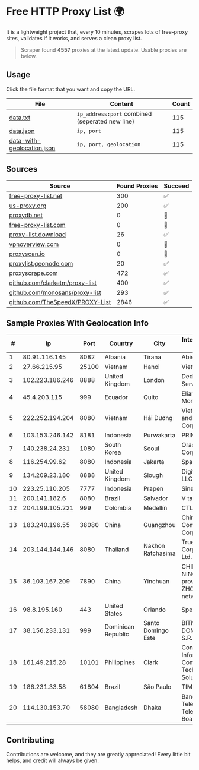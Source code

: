 
# Free HTTP Proxy List 🌍

It is a lightweight project that, every 10 minutes, scrapes lots of free-proxy sites, validates if it works, and serves a clean proxy list.


> Scraper found **4557** proxies at the latest update. Usable proxies are below.

## Usage

Click the file format that you want and copy the URL.


|File|Content|Count|
|----|-------|-----|
|[data.txt](https://raw.githubusercontent.com/themiralay/Proxy-List-World/master/data.txt)|`ip_address:port` combined (seperated new line)|115|
|[data.json](https://raw.githubusercontent.com/themiralay/Proxy-List-World/master/data.json)|`ip, port`|115|
|[data-with-geolocation.json](https://raw.githubusercontent.com/themiralay/Proxy-List-World/master/data-with-geolocation.json)|`ip, port, geolocation`|115|

## Sources

|Source|Found Proxies|Succeed|
|------|-------------|-------|
|[free-proxy-list.net](https://free-proxy-list.net)|300|✅|
|[us-proxy.org](https://www.us-proxy.org)|200|✅|
|[proxydb.net](http://proxydb.net)|0|🚫|
|[free-proxy-list.com](https://free-proxy-list.com/?page=&port=&type%5B%5D=http&type%5B%5D=https&up_time=0&search=Search)|0|🚫|
|[proxy-list.download](https://www.proxy-list.download/HTTP)|26|✅|
|[vpnoverview.com](https://vpnoverview.com/privacy/anonymous-browsing/free-proxy-servers)|0|🚫|
|[proxyscan.io](https://www.proxyscan.io)|0|🚫|
|[proxylist.geonode.com](https://proxylist.geonode.com/api/proxy-list?limit=300&page=1&sort_by=lastChecked&sort_type=desc&protocols=http,https)|20|✅|
|[proxyscrape.com](https://api.proxyscrape.com/v2/?request=displayproxies&protocol=http&timeout=10000&country=all&ssl=all&anonymity=all)|472|✅|
|[github.com/clarketm/proxy-list](https://raw.githubusercontent.com/clarketm/proxy-list/master/proxy-list-raw.txt)|400|✅|
|[github.com/monosans/proxy-list](https://raw.githubusercontent.com/monosans/proxy-list/main/proxies/http.txt)|293|✅|
|[github.com/TheSpeedX/PROXY-List](https://raw.githubusercontent.com/TheSpeedX/PROXY-List/master/http.txt)|2846|✅|


## Sample Proxies With Geolocation Info

|#|Ip|Port|Country|City|Internet Service Provider|
|-|--|----|-------|----|-------------------------|
|1|80.91.116.145|8082|Albania|Tirana|Abissnet ISP|
|2|27.66.215.95|25100|Vietnam|Hanoi|Viettel Group|
|3|102.223.186.246|8888|United Kingdom|London|Dedicated Servers|
|4|45.4.203.115|999|Ecuador|Quito|Eliana Vanessa Morocho Oña|
|5|222.252.194.204|8080|Vietnam|Hải Dương|VietNam Post and Telecom Corporation|
|6|103.153.246.142|8181|Indonesia|Purwakarta|PRIMAHOME|
|7|140.238.24.231|1080|South Korea|Seoul|Oracle Corporation|
|8|116.254.99.62|8080|Indonesia|Jakarta|SpaceX Starlink|
|9|134.209.23.180|8888|United Kingdom|Slough|DigitalOcean, LLC|
|10|223.25.110.205|7777|Indonesia|Prapen|SinergiNet|
|11|200.141.182.6|8080|Brazil|Salvador|V tal|
|12|204.199.105.221|999|Colombia|Medellín|CTL Colombia|
|13|183.240.196.55|38080|China|Guangzhou|China Mobile Communications Corporation|
|14|203.144.144.146|8080|Thailand|Nakhon Ratchasima|True Internet Corporation CO. Ltd.|
|15|36.103.167.209|7890|China|Yinchuan|CHINANET NINGXIA province ZHONGWEI IDC network|
|16|98.8.195.160|443|United States|Orlando|Spectrum|
|17|38.156.233.131|999|Dominican Republic|Santo Domingo Este|BITNET DOMINICANA, S.R.L.|
|18|161.49.215.28|10101|Philippines|Clark|Converge Information and Communications Technology Solutions|
|19|186.231.33.58|61804|Brazil|São Paulo|TIM S/A|
|20|114.130.153.70|58080|Bangladesh|Dhaka|Bangladesh Telegraph & Telephone Board|



## Contributing

Contributions are welcome, and they are greatly appreciated! Every
little bit helps, and credit will always be given.

